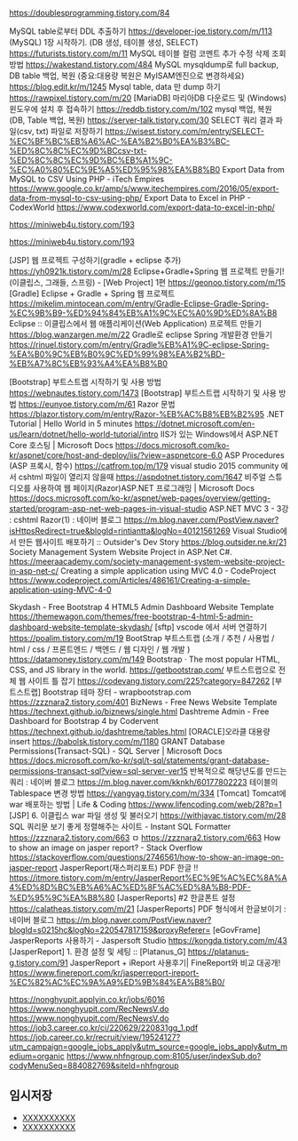 
https://doublesprogramming.tistory.com/84





MySQL table로부터 DDL 추출하기
https://developer-joe.tistory.com/m/113
(MySQL) 1장 시작하기. (DB 생성, 테이블 생성, SELECT)
https://futurists.tistory.com/m/11
MySQL 테이블 컬럼 코멘트 추가 수정 삭제 조회방법
https://wakestand.tistory.com/484
MySQL mysqldump로 full backup, DB table 백업, 복원 (중요:대용량 복원은 MyISAM엔진으로 변경하세요)
https://blog.edit.kr/m/1245
Mysql table, data 만 dump 하기
https://rawpixel.tistory.com/m/20
[MariaDB] 마리아DB 다운로드 및 (Windows) 윈도우에 설치 후 접속하기
https://reddb.tistory.com/m/102
mysql 백업, 복원 (DB, Table 백업, 복원)
https://server-talk.tistory.com/30
SELECT 쿼리 결과 파일(csv, txt) 파일로 저장하기
https://wisest.tistory.com/m/entry/SELECT-%EC%BF%BC%EB%A6%AC-%EA%B2%B0%EA%B3%BC-%ED%8C%8C%EC%9D%BCcsv-txt-%ED%8C%8C%EC%9D%BC%EB%A1%9C-%EC%A0%80%EC%9E%A5%ED%95%98%EA%B8%B0
Export Data from MySQL to CSV Using PHP - iTech Empires
https://www.google.co.kr/amp/s/www.itechempires.com/2016/05/export-data-from-mysql-to-csv-using-php/
Export Data to Excel in PHP - CodexWorld
https://www.codexworld.com/export-data-to-excel-in-php/




https://miniweb4u.tistory.com/193


https://miniweb4u.tistory.com/193


[JSP] 웹 프로젝트 구성하기(gradle + eclipse 추가)
https://yh0921k.tistory.com/m/28
Eclipse+Gradle+Spring 웹 프로젝트 만들기! (이클립스, 그래들, 스프링) - [Web Project] 1편
https://geonoo.tistory.com/m/15
[Gradle] Eclipse + Gradle + Spring 웹 프로젝트
https://mikelim.mintocean.com/m/entry/Gradle-Eclipse-Gradle-Spring-%EC%9B%B9-%ED%94%84%EB%A1%9C%EC%A0%9D%ED%8A%B8
Eclipse :: 이클립스에서 웹 애플리케이션(Web Application) 프로젝트 만들기
https://blog.wanzargen.me/m/22
Gradle로 eclipse Spring 개발환경 만들기
https://rinuel.tistory.com/m/entry/Gradle%EB%A1%9C-eclipse-Spring-%EA%B0%9C%EB%B0%9C%ED%99%98%EA%B2%BD-%EB%A7%8C%EB%93%A4%EA%B8%B0




[Bootstrap] 부트스트랩 시작하기 및 사용 방법
https://webnautes.tistory.com/1473
[Bootstrap] 부트스트랩 시작하기 및 사용 방법
https://eunyoe.tistory.com/m/61
Razor 문법
https://blazor.tistory.com/m/entry/Razor-%EB%AC%B8%EB%B2%95
.NET Tutorial | Hello World in 5 minutes
https://dotnet.microsoft.com/en-us/learn/dotnet/hello-world-tutorial/intro
IIS가 있는 Windows에서 ASP.NET Core 호스팅 | Microsoft Docs
https://docs.microsoft.com/ko-kr/aspnet/core/host-and-deploy/iis/?view=aspnetcore-6.0
ASP Procedures (ASP 프록시, 함수)
https://catfrom.top/m/179
visual studio 2015 community 에서 cshtml 파일이 열리지 않을때
https://aspdotnet.tistory.com/1647
비주얼 스튜디오를 사용하여 웹 페이지(Razor)ASP.NET 프로그래밍 | Microsoft Docs
https://docs.microsoft.com/ko-kr/aspnet/web-pages/overview/getting-started/program-asp-net-web-pages-in-visual-studio
ASP.NET MVC 3 - 3강 : cshtml Razor(1) : 네이버 블로그
https://m.blog.naver.com/PostView.naver?isHttpsRedirect=true&blogId=rintiantta&logNo=40121561269
Visual Studio에서 만든 웹사이트 배포하기 :: Outsider's Dev Story
https://blog.outsider.ne.kr/21
Society Management System Website Project in ASP.Net C#.
https://meeraacademy.com/society-management-system-website-project-in-asp-net-c/
Creating a simple application using MVC 4.0 - CodeProject
https://www.codeproject.com/Articles/486161/Creating-a-simple-application-using-MVC-4-0

Skydash - Free Bootstrap 4 HTML5 Admin Dashboard Website Template
https://themewagon.com/themes/free-bootstrap-4-html-5-admin-dashboard-website-template-skydash/
[sftp] vscode 에서 서버 연결하기
https://poalim.tistory.com/m/19
BootStrap 부트스트랩 (소개 / 추천 / 사용법 / html / css / 프론트엔드 / 백엔드 / 웹 디자인 / 웹 개발 )
https://datamoney.tistory.com/m/149
Bootstrap · The most popular HTML, CSS, and JS library in the world.
https://getbootstrap.com/
부트스트랩으로 전체 웹 사이트 틀 잡기
https://codevang.tistory.com/225?category=847262
[부트스트랩] Bootstrap 테마 장터 - wrapbootstrap.com
https://zzznara2.tistory.com/401
BizNews - Free News Website Template
https://technext.github.io/biznews/single.html
Dashtreme Admin - Free Dashboard for Bootstrap 4 by Codervent
https://technext.github.io/dashtreme/tables.html
[ORACLE]오라클 대용량 insert
https://babolsk.tistory.com/m/1180
GRANT Database Permissions(Transact-SQL) - SQL Server | Microsoft Docs
https://docs.microsoft.com/ko-kr/sql/t-sql/statements/grant-database-permissions-transact-sql?view=sql-server-ver15
반복적으로 해당년도를 만드는 쿼리 : 네이버 블로그
https://m.blog.naver.com/kknkh/60177802223
테이블의 Tablespace 변경 방법
https://yangyag.tistory.com/m/334
[Tomcat] Tomcat에 war 배포하는 방법 | Life & Coding
https://www.lifencoding.com/web/28?p=1
[JSP] 6. 이클립스 war 파일 생성 및 불러오기
https://withjavac.tistory.com/m/28
SQL 쿼리문 보기 좋게 정렬해주는 사이트 - Instant SQL Formatter
https://zzznara2.tistory.com/663
ㅁ
https://zzznara2.tistory.com/663
How to show an image on jasper report? - Stack Overflow
https://stackoverflow.com/questions/2746561/how-to-show-an-image-on-jasper-report
JasperReport(재스퍼리포트) PDF 한글 !!
https://itmore.tistory.com/m/entry/JasperReport%EC%9E%AC%EC%8A%A4%ED%8D%BC%EB%A6%AC%ED%8F%AC%ED%8A%B8-PDF-%ED%95%9C%EA%B8%80
[JasperReports] #2 한글폰트 설정
https://calatheas.tistory.com/m/21
[JasperReports] PDF 형식에서 한글보이기 : 네이버 블로그
https://m.blog.naver.com/PostView.naver?blogId=s0215hc&logNo=220547817159&proxyReferer=
[eGovFrame] JasperReports 사용하기 - Jaspersoft Studio
https://kongda.tistory.com/m/43
[JasperReport] 1. 환경 설정 및 세팅 :: [Platanus_G]
https://platanus-g.tistory.com/91
JasperReport + iReport 사용후기| FineReport와 비교 대공개!
https://www.finereport.com/kr/jasperreport-ireport-%EC%82%AC%EC%9A%A9%ED%9B%84%EA%B8%B0/



https://nonghyupit.applyin.co.kr/jobs/6016
https://www.nonghyupit.com/RecNewsV.do
https://www.nonghyupit.com/RecNewsV.do
https://job3.career.co.kr/ci/220629/220831gg_1.pdf
https://job.career.co.kr/recruit/view/19524127?utm_campaign=google_jobs_apply&utm_source=google_jobs_apply&utm_medium=organic
https://www.nhfngroup.com:8105/user/indexSub.do?codyMenuSeq=884082769&siteId=nhfngroup









## 임시저장
- [XXXXXXXXXX](YYYYYYYYYY)
- [XXXXXXXXXX](YYYYYYYYYY)







